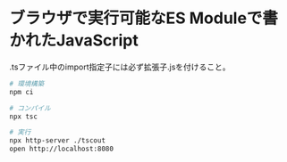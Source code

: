 # ブラウザで実行可能なES Moduleで書かれたJavaScript

.tsファイル中のimport指定子には必ず拡張子.jsを付けること。

```bash
# 環境構築
npm ci

# コンパイル
npx tsc

# 実行
npx http-server ./tscout
open http://localhost:8080
```